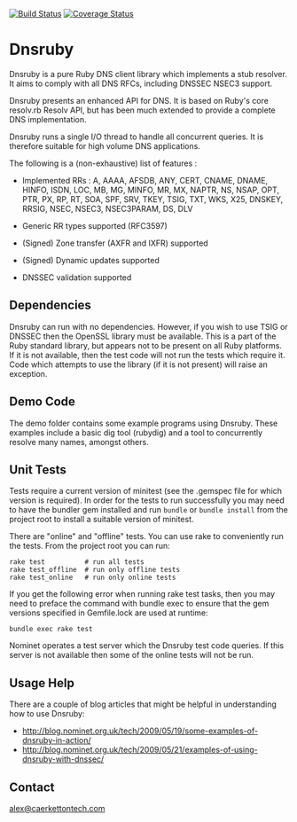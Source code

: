 [![Build Status](https://travis-ci.org/alexdalitz/dnsruby.svg?branch=master)](https://travis-ci.org/alexdalitz/dnsruby)
[![Coverage Status](https://img.shields.io/coveralls/alexdalitz/dnsruby.svg)](https://coveralls.io/r/alexdalitz/dnsruby?branch=master)

Dnsruby
=======

Dnsruby is a pure Ruby DNS client library which implements a
stub resolver. It aims to comply with all DNS RFCs, including
DNSSEC NSEC3 support.

Dnsruby presents an enhanced API for DNS. It is based on Ruby's core
resolv.rb Resolv API, but has been much extended to provide a
complete DNS implementation.

Dnsruby runs a single I/O thread to handle all concurrent
queries. It is therefore suitable for high volume DNS applications.

The following is a (non-exhaustive) list of features :

- Implemented RRs :  A, AAAA, AFSDB, ANY, CERT, CNAME, DNAME,
     HINFO, ISDN, LOC, MB, MG, MINFO, MR, MX, NAPTR, NS, NSAP,
     OPT, PTR, PX, RP, RT, SOA, SPF, SRV, TKEY, TSIG, TXT, WKS,
     X25, DNSKEY, RRSIG, NSEC, NSEC3, NSEC3PARAM, DS, DLV

- Generic RR types supported (RFC3597)

- (Signed) Zone transfer (AXFR and IXFR) supported

- (Signed) Dynamic updates supported

- DNSSEC validation supported

Dependencies
------------

Dnsruby can run with no dependencies. However, if you wish to
use TSIG or DNSSEC then the OpenSSL library must be available.
This is a part of the Ruby standard library, but appears not to
be present on all Ruby platforms. If it is not available, then 
the test code will not run the tests which require it. Code which
attempts to use the library (if it is not present) will raise an
exception.

Demo Code
---------

The demo folder contains some example programs using Dnsruby.
These examples include a basic dig tool (rubydig) and a tool to
concurrently resolve many names, amongst others.

Unit Tests
----------

Tests require a current version of minitest (see the .gemspec file
for which version is required).  In order for the tests to run
successfully you may need to have the bundler gem installed and
run `bundle` or `bundle install` from the project root to install
a suitable version of minitest.

There are "online" and "offline" tests.  You can use rake to
conveniently run the tests.  From the project root you can run:
```
rake test          # run all tests
rake test_offline  # run only offline tests
rake test_online   # run only online tests
```
If you get the following error when running rake test tasks,
then you may need to preface the command with bundle exec to
ensure that the gem versions specified in Gemfile.lock are used
at runtime:

```
bundle exec rake test
```

Nominet operates a test server which the Dnsruby test code queries.
If this server is not available then some of the online tests will 
not be run.


Usage Help
----------

There are a couple of blog articles that might be helpful
in understanding how to use Dnsruby:

* http://blog.nominet.org.uk/tech/2009/05/19/some-examples-of-dnsruby-in-action/
* http://blog.nominet.org.uk/tech/2009/05/21/examples-of-using-dnsruby-with-dnssec/


Contact
-------

alex@caerkettontech.com
